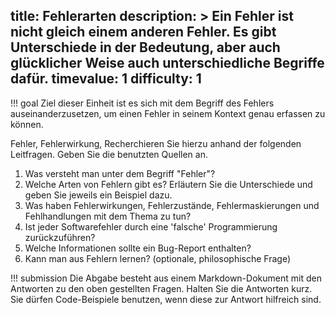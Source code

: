 title: Fehlerarten
description: >
  Ein Fehler ist nicht gleich einem anderen Fehler. Es gibt Unterschiede in der Bedeutung, aber auch glücklicher Weise auch unterschiedliche Begriffe dafür.
timevalue: 1
difficulty: 1
---

!!! goal
    Ziel dieser Einheit ist es sich mit dem Begriff des Fehlers auseinanderzusetzen, um einen Fehler in seinem
Kontext genau erfassen zu können.

Fehler, Fehlerwirkung,
Recherchieren Sie hierzu anhand der folgenden Leitfragen.
Geben Sie die benutzten Quellen an.

1. Was versteht man unter dem Begriff "Fehler"?
2. Welche Arten von Fehlern gibt es?
   Erläutern Sie die Unterschiede und geben Sie jeweils ein Beispiel dazu.
3. Was haben Fehlerwirkungen, Fehlerzustände, Fehlermaskierungen und Fehlhandlungen mit dem Thema zu tun?
4. Ist jeder Softwarefehler durch eine 'falsche' Programmierung zurückzuführen?
5. Welche Informationen sollte ein Bug-Report enthalten?
6. Kann man aus Fehlern lernen? (optionale, philosophische Frage)

!!! submission
    Die Abgabe besteht aus einem Markdown-Dokument mit den Antworten zu den oben gestellten Fragen.
    Halten Sie die Antworten kurz.
    Sie dürfen Code-Beispiele benutzen, wenn diese zur Antwort hilfreich sind.
